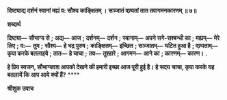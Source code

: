 **दिष्ट्याद्य दर्शनं स्वानां मह्यं व: सौश्य काङ्क्षितम् ।** **सञ्जातं वण्र्यतां तात तवागमनकारणम् ॥ ७॥** 

**शब्दार्थ** 

**दिष्ट्या—** **सौभाग्य से** **; अद्य—** **आज** **; दर्शनम्—** **दर्शन** **; स्वानाम्—** **अपने सगे-सश्बन्धी का** **; मह्यम्—** **मेरे लिए** **; व:—** **तुम** **;** **सौश्य—** **हे भद्र पुरुष** **; काङ्क्षितम्—** **इच्छित** **; सञ्जातम्—** **घटित हुआ है** **; वण्र्यताम्—** **कृपा करके बतलाइये** **; तात—** **हे चाचा** **;** **तव—** **तुश्हारे** **; आगमन—** **आने का** **; कारणम्—** **कारण।** **.** 

**हे प्रिय स्वजन, सौभाग्यवश आपको देखने की हमारी इच्छा आज पूरी हुई है। हे सदय** **चाचा, कृपा करके यह बतलायें कि आप आये क्यों हैं?** **** 

**श्रीशुक उवाच** 